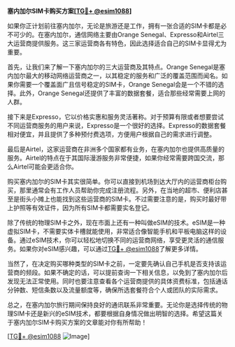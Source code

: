 **塞内加尔SIM卡购买方案[[TG💪+ @esim1088](https://t.me/s/esim1088)]**

如果你正计划前往塞内加尔，无论是旅游还是工作，拥有一张合适的SIM卡都是必不可少的。在塞内加尔，通信网络主要由Orange Senegal、Expresso和Airtel三大运营商提供服务。这三家运营商各有特色，因此选择适合自己的SIM卡显得尤为重要。

首先，让我们来了解一下塞内加尔的三大运营商及其特点。Orange Senegal是塞内加尔最大的移动网络运营商之一，以其稳定的服务和广泛的覆盖范围而闻名。如果你需要一个覆盖面广且信号稳定的SIM卡，Orange Senegal会是一个不错的选择。此外，Orange Senegal还提供了丰富的数据套餐，适合那些经常需要上网的人群。

接下来是Expresso，它以价格实惠和服务灵活著称。对于预算有限或者想要尝试不同运营商服务的用户来说，Expresso是一个很好的选择。Expresso的数据套餐相对便宜，并且提供了多种预付费选项，方便用户根据自己的需求进行调整。

最后是Airtel，这家运营商在非洲多个国家都有业务，在塞内加尔也提供高质量的服务。Airtel的特点在于其国际漫游服务非常便捷，如果你经常需要跨国交流，那么Airtel可能会更适合你。

购买塞内加尔的SIM卡其实很简单。你可以直接到机场到达大厅内的运营商柜台购买，那里通常会有工作人员帮助你完成注册流程。另外，在当地的超市、便利店甚至是街头小摊上也能找到这些运营商的SIM卡。不过需要注意的是，购买时最好带上护照等有效证件，因为所有SIM卡都需要实名登记。

除了传统的物理SIM卡之外，现在市面上还有一种叫做eSIM的技术。eSIM是一种虚拟SIM卡，不需要实体卡槽就能使用，非常适合像智能手机和平板电脑这样的设备。通过eSIM技术，你可以轻松地切换不同的运营商网络，享受更灵活的通信服务。如果你对eSIM感兴趣，可以通过[TG💪+ @esim1088](https://t.me/s/esim1088)了解更多详情。

当然了，在决定购买哪种类型的SIM卡之前，一定要先确认自己手机是否支持该运营商的频段。如果不确定的话，可以提前查询一下相关信息，以免到了塞内加尔后发现无法正常使用。同时也要注意查看各个运营商提供的具体资费标准，包括通话分钟数、短信条数以及流量额度等，确保所选套餐符合个人或团队的实际需求。

总之，在塞内加尔旅行期间保持良好的通讯联系非常重要。无论你是选择传统的物理SIM卡还是新兴的eSIM技术，都要根据自身情况做出明智的选择。希望这篇关于塞内加尔SIM卡购买方案的文章能对你有所帮助！

[[TG💪+ @esim1088](https://t.me/s/esim1088) ![Image](https://i.postimg.cc/4NQfJmqS/Snipaste-2025-05-13-00-14-12.png)]
